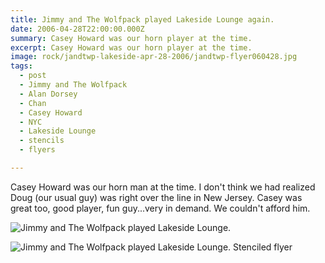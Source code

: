 ```yaml
---
title: Jimmy and The Wolfpack played Lakeside Lounge again.
date: 2006-04-28T22:00:00.000Z
summary: Casey Howard was our horn player at the time.
excerpt: Casey Howard was our horn player at the time.
image: rock/jandtwp-lakeside-apr-28-2006/jandtwp-flyer060428.jpg
tags:
  - post 
  - Jimmy and The Wolfpack
  - Alan Dorsey
  - Chan
  - Casey Howard
  - NYC
  - Lakeside Lounge
  - stencils
  - flyers

---
```


Casey Howard was our horn man at the time. I don't think we had realized Doug (our usual guy) was right over the line in New Jersey.
Casey was great too, good player, fun guy...very in demand. We couldn't afford him.

![Jimmy and The Wolfpack played Lakeside Lounge.](/static/img/rock/jandtwp-lakeside-apr-28-2006/jandtwp-lakeside-apr-28-2006.jpg "Jimmy and The Wolfpack played Lakeside Lounge.")

![Jimmy and The Wolfpack played Lakeside Lounge. Stenciled flyer](/static/img/rock/jandtwp-lakeside-apr-28-2006/jandtwp-flyer060428.jpg)
